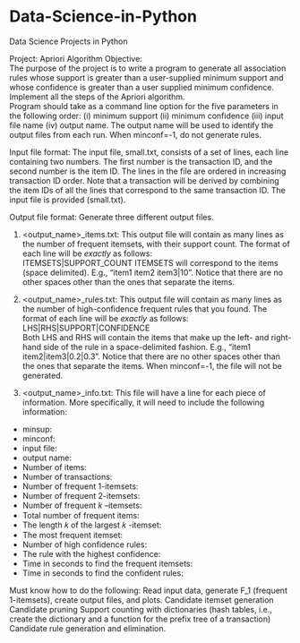 # Data-Science-in-Python
Data Science Projects in Python


Project: Apriori Algorithm 
Objective:  
The purpose of the project is to write a program to generate all association rules whose support is greater 
than a user-supplied minimum support and whose confidence is greater than a user supplied minimum 
confidence. Implement all the steps of the Apriori algorithm.  
Program should take as a command line option for the five parameters in the following order: 
(i)  minimum support
(ii) minimum confidence
(iii) input file name
(iv) output name. 
The output name will be used to identify the output files from each run. 
When minconf=-1, do not generate rules. 

Input file format:
The input file, small.txt, consists of a set of lines, each line containing two numbers. The first number is the 
transaction ID, and the second number is the item ID. The lines in the file are ordered in increasing transaction 
ID order. Note that a transaction will be derived by combining the item IDs of all the lines that correspond to 
the same transaction ID. The input file is provided (small.txt).

Output file format:
Generate three different output files.  
1) <output_name>_items.txt: This output file will contain as many lines as the number of frequent 
itemsets, with their support count. The format of each line will be *exactly* as follows:  
ITEMSETS|SUPPORT_COUNT 
ITEMSETS will correspond to the items (space delimited). E.g., “item1 item2 item3|10”. 
Notice that there are no other spaces other than the ones that separate the items. 

2) <output_name>_rules.txt: This output file will contain as many lines as the number of high-confidence 
frequent rules that you found. The format of each line will be *exactly* as follows:  
LHS|RHS|SUPPORT|CONFIDENCE  
Both LHS and RHS will contain the items that make up the left- and right-hand side of the rule in a 
space-delimited fashion. E.g., “item1 item2|item3|0.2|0.3”. Notice that there are no other 
spaces other than the ones that separate the items. When minconf=-1, the file will not be generated. 
3) <output_name>_info.txt: This file will have a line for each piece of information. More specifically, it 
will need to include the following information: 
- minsup: 
- minconf: 
- input file: 
- output name:
- Number of items: 
- Number of transactions: 
- Number of frequent 1-itemsets: 
- Number of frequent 2-itemsets: 
- Number of frequent 𝑘 –itemsets: 
- Total number of frequent items: 
- The length 𝑘 of the largest 𝑘 -itemset: 
- The most frequent itemset:  
- Number of high confidence rules: 
- The rule with the highest confidence: 
- Time in seconds to find the frequent itemsets:  
- Time in seconds to find the confident rules:


Must know how to do the following: 
 Read input data, generate F_1 (frequent 1-itemsets), create output files, and plots. 
 Candidate itemset generation 
 Candidate pruning 
 Support counting with dictionaries (hash tables, i.e., create the dictionary and a function for the prefix tree of a transaction) 
 Candidate rule generation and elimination.
